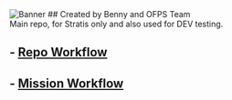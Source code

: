 <img alt="Banner" style="border-width:0" src="http://i273.photobucket.com/albums/jj219/johnsmm/banner.jpg" />
## Created by Benny and OFPS Team
<br>
Main repo, for Stratis only and also used for DEV testing.

## - [Repo Workflow](http://gitlab.ofps.net/ofps/BECTI-Benny-Warfare-OFPS.Stratis/wikis/repo-workflow)

## - [Mission Workflow](http://gitlab.ofps.net/ofps/BECTI-Benny-Warfare-OFPS.Stratis/wikis/mission-workflow)


